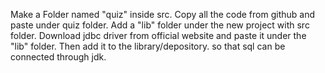 Make a Folder named "quiz" inside src.
Copy all the code from github and paste under quiz folder.
Add a "lib" folder under the new project with src folder.
Download jdbc driver from official website and paste it under the "lib" folder.
Then add it to the library/depository.
so that sql can be connected through jdk.
